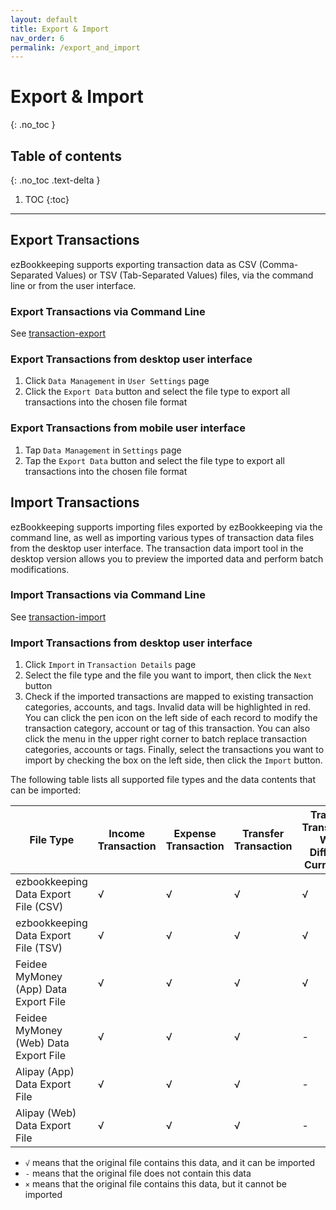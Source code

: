 ```yaml
---
layout: default
title: Export & Import
nav_order: 6
permalink: /export_and_import
---
```


# Export & Import
{: .no_toc }

## Table of contents
{: .no_toc .text-delta }

1. TOC
{:toc}

---

## Export Transactions

ezBookkeeping supports exporting transaction data as CSV (Comma-Separated Values) or TSV (Tab-Separated Values) files, via the command line or from the user interface.

### Export Transactions via Command Line

See [transaction-export](/command_line#userdata)

### Export Transactions from desktop user interface

1. Click `Data Management` in `User Settings` page
2. Click the `Export Data` button and select the file type to export all transactions into the chosen file format

### Export Transactions from mobile user interface

1. Tap `Data Management` in `Settings` page
2. Tap the `Export Data` button and select the file type to export all transactions into the chosen file format

## Import Transactions

ezBookkeeping supports importing files exported by ezBookkeeping via the command line, as well as importing various types of transaction data files from the desktop user interface. The transaction data import tool in the desktop version allows you to preview the imported data and perform batch modifications.

### Import Transactions via Command Line

See [transaction-import](/command_line#userdata)

### Import Transactions from desktop user interface

1. Click `Import` in `Transaction Details` page
2. Select the file type and the file you want to import, then click the `Next` button
3. Check if the imported transactions are mapped to existing transaction categories, accounts, and tags. Invalid data will be highlighted in red. You can click the pen icon on the left side of each record to modify the transaction category, account or tag of this transaction. You can also click the menu in the upper right corner to batch replace transaction categories, accounts or tags. Finally, select the transactions you want to import by checking the box on the left side, then click the `Import` button.

The following table lists all supported file types and the data contents that can be imported:

| File Type | Income Transaction | Expense Transaction | Transfer Transaction | Transfer Transaction With Different Currencies | Category Name | Account Name | Tag Names | Geographic Location | Comment |
| --- | --- | --- | --- | --- | --- | --- | --- | --- | --- |
| ezbookkeeping Data Export File (CSV) | √ | √ | √ | √ | √ | √ | √ | √ | √ |
| ezbookkeeping Data Export File (TSV) | √ | √ | √ | √ | √ | √ | √ | √ | √ |
| Feidee MyMoney (App) Data Export File | √ | √ | √ | √ | √ | √ | - | - | √ |
| Feidee MyMoney (Web) Data Export File | √ | √ | √ | - | √ | √ | - | - | √ |
| Alipay (App) Data Export File | √ | √ | √ | - | √ | √ | - | - | √ |
| Alipay (Web) Data Export File | √ | √ | √ | - | - | √ | - | - | √ |

* `√` means that the original file contains this data, and it can be imported
* `-` means that the original file does not contain this data
* `×` means that the original file contains this data, but it cannot be imported
